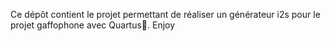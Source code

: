 Ce dépôt contient le projet permettant de réaliser un générateur i2s pour le projet gaffophone avec Quartus. Enjoy
